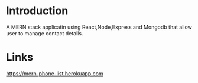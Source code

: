 # Introduction
A MERN stack applicatin using React,Node,Express and Mongodb that allow user to manage contact details.

# Links 
https://mern-phone-list.herokuapp.com
